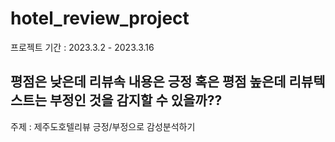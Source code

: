 # hotel_review_project
프로젝트 기간 : 2023.3.2 - 2023.3.16


## 평점은 낮은데 리뷰속 내용은 긍정 혹은 평점 높은데 리뷰텍스트는 부정인 것을 감지할 수 있을까?? ##

주제 : 제주도호텔리뷰 긍정/부정으로 감성분석하기


